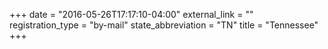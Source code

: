 +++
date = "2016-05-26T17:17:10-04:00"
external_link = ""
registration_type = "by-mail"
state_abbreviation = "TN"
title = "Tennessee"
+++

